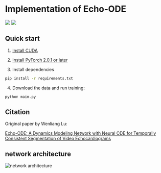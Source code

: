 # Implementation of Echo-ODE
<a href="https://pytorch.org/"><img src="https://img.shields.io/badge/PyTorch-v1.13+-red.svg?logo=PyTorch&style=for-the-badge" /></a>
<a href="#"><img src="https://img.shields.io/badge/python-v3.6+-blue.svg?logo=python&style=for-the-badge" /></a>

## Quick start

1. [Install CUDA](https://developer.nvidia.com/cuda-downloads)

2. [Install PyTorch 2.0.1 or later](https://pytorch.org/get-started/locally/)

3. Install dependencies
```bash
pip install -r requirements.txt
```

4. Download the data and run training:
```bash
python main.py
```
## Citation
Original paper by Wenliang Lu:

[Echo-ODE: A Dynamics Modeling Network with Neural ODE for Temporally Consistent Segmentation of Video Echocardiograms](https://github.com/luwenlianglu/EchoODE)
## network architecture
![network architecture](https://github.com/luwenlianglu/EchoODE/blob/master/overview.png)
